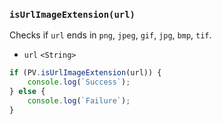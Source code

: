### ``isUrlImageExtension(url)``
Checks if ``url`` ends in `png`, `jpeg`, `gif`, `jpg`, `bmp`, `tif`.

- `url` `<String>`

```js
if (PV.isUrlImageExtension(url)) {
    console.log(`Success`);
} else {
    console.log(`Failure`);
}
```